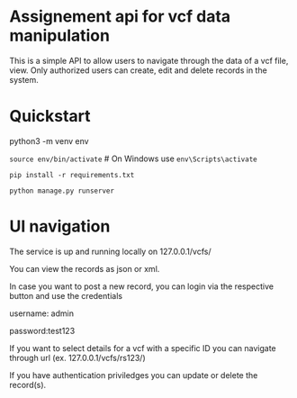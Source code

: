 # Assignement api for vcf data manipulation

This is a simple API to allow users to navigate through the data of a vcf file, view. Only authorized users can create, edit and delete records in the system.

# Quickstart
python3 -m venv env

`source env/bin/activate`  # On Windows use `env\Scripts\activate`

`pip install -r requirements.txt`

`python manage.py runserver`

# UI navigation
The service is up and running locally on 127.0.0.1/vcfs/

You can view the records as json or xml.


In case you want to post a new record, you can login via the respective button and use the credentials 

username: admin 

password:test123

If you want to select details for a vcf with a specific ID you can navigate through url (ex. 127.0.0.1/vcfs/rs123/)

If you have authentication priviledges you can update or delete the record(s).


